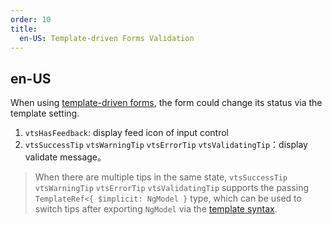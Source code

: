 ```yaml
---
order: 10
title:
  en-US: Template-driven Forms Validation
---
```

## en-US

When using [template-driven forms](https://angular.io/guide/forms#template-driven-forms), the form could change its status via the template setting.

1. `vtsHasFeedback`: display feed icon of input control
2. `vtsSuccessTip` `vtsWarningTip` `vtsErrorTip` `vtsValidatingTip`：display validate message。
> When there are multiple tips in the same state, `vtsSuccessTip` `vtsWarningTip` `vtsErrorTip` `vtsValidatingTip` supports the passing `TemplateRef<{ $implicit: NgModel }` type, which can be used to switch tips after exporting `NgModel` via the [template syntax](https://angular.io/guide/template-syntax).